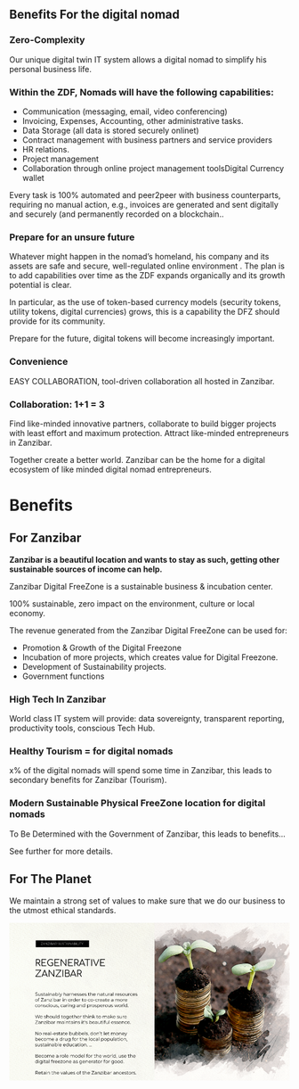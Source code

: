 
## Benefits For the digital nomad

### Zero-Complexity

Our unique digital twin IT system allows a digital nomad to simplify his personal business life. 

### Within the ZDF, Nomads will have the following capabilities:  

* Communication (messaging, email, video conferencing)
* Invoicing, Expenses, Accounting, other administrative tasks.
* Data Storage (all  data is stored securely onlinet)
* Contract management with business partners and service providers
* HR relations.
* Project management
* Collaboration through online project management toolsDigital Currency wallet 

Every task  is 100% automated and peer2peer with business counterparts, requiring no manual action, e.g.,  invoices are generated and sent digitally and securely (and permanently recorded on a blockchain..

### Prepare for an unsure future

Whatever might happen in the nomad’s homeland, his company and its assets are safe and secure,  well-regulated online environment . The plan is to add capabilities over time as the ZDF expands organically and its growth potential  is clear.

In particular, as the use of token-based currency models (security tokens, utility tokens, digital currencies) grows, this is a capability the DFZ should provide for its community. 

Prepare for the future, digital tokens will become increasingly important. 

### Convenience

EASY COLLABORATION, tool-driven collaboration all hosted in Zanzibar. 

### Collaboration: 1+1 = 3

Find like-minded innovative partners, collaborate to build bigger projects with least effort and maximum protection. Attract like-minded entrepreneurs in Zanzibar.

Together create a better world. Zanzibar can be the home for a digital ecosystem of like minded digital nomad entrepreneurs.

# Benefits

## For Zanzibar

**Zanzibar is a beautiful location and wants to stay as such, getting other sustainable sources of income can help.**

Zanzibar Digital FreeZone is a sustainable business & incubation center.

100% sustainable, zero impact on the environment, culture or local economy.

The revenue generated from the Zanzibar Digital FreeZone can be used for:

* Promotion & Growth of the Digital Freezone
* Incubation of more projects, which creates value for Digital Freezone.
* Development of Sustainability projects.
* Government functions

### High Tech In Zanzibar

World class IT system will provide: data sovereignty, transparent reporting, productivity tools, conscious Tech Hub.

### Healthy Tourism = for digital nomads

x% of the digital nomads will spend some time in Zanzibar, this leads to secondary benefits for Zanzibar (Tourism).

### Modern Sustainable Physical FreeZone location for digital nomads

To Be Determined with the Government of Zanzibar, this leads to benefits...

See further for more details.

## For The Planet

We maintain a strong set of values to make sure that we do our business to the utmost ethical standards.

![image alt text](img/regenerative_zanzibar.png)
